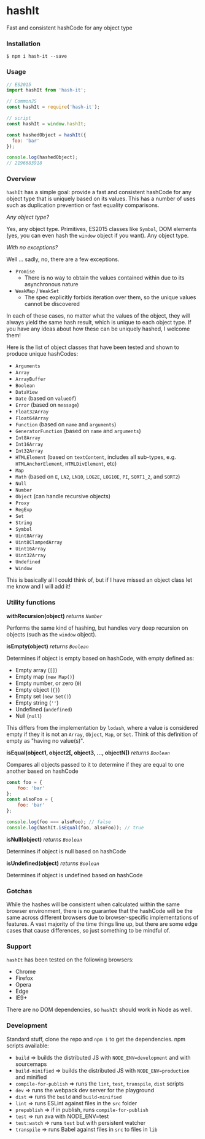 # hashIt

Fast and consistent hashCode for any object type

### Installation

```
$ npm i hash-it --save
```

### Usage

```javascript
// ES2015
import hashIt from 'hash-it';

// CommonJS
const hashIt = require('hash-it');

// script
const hashIt = window.hashIt;

const hashedObject = hashIt({
  foo: 'bar'
});

console.log(hashedObject);
// 2196683918
```

### Overview

`hashIt` has a simple goal: provide a fast and consistent hashCode for any object type that is uniquely based on its values. This has a number of uses such as duplication prevention or fast equality comparisons.

*Any object type?*

Yes, any object type. Primitives, ES2015 classes like `Symbol`, DOM elements (yes, you can even hash the `window` object if you want). Any object type.

*With no exceptions?*

Well ... sadly, no, there are a few exceptions.
* `Promise`
  * There is no way to obtain the values contained within due to its asynchronous nature
* `WeakMap` / `WeakSet`
  * The spec explicitly forbids iteration over them, so the unique values cannot be discovered
  
In each of these cases, no matter what the values of the object, they will always yield the same hash result, which is unique to each object type. If you have any ideas about how these can be uniquely hashed, I welcome them!

Here is the list of object classes that have been tested and shown to produce unique hashCodes:
* `Arguments`
* `Array`
* `ArrayBuffer`
* `Boolean`
* `DataView`
* `Date` (based on `valueOf`)
* `Error` (based on `message`)
* `Float32Array`
* `Float64Array`
* `Function` (based on `name` and `arguments`)
* `GeneratorFunction` (based on `name` and `arguments`)
* `Int8Array`
* `Int16Array`
* `Int32Array`
* `HTMLElement` (based on `textContent`, includes all sub-types, e.g. `HTMLAnchorElement`, `HTMLDivElement`, etc)
* `Map`
* `Math` (based on `E`, `LN2`, `LN10`, `LOG2E`, `LOG10E`, `PI`, `SQRT1_2`, and `SQRT2`)
* `Null`
* `Number`
* `Object` (can handle recursive objects)
* `Proxy`
* `RegExp`
* `Set`
* `String`
* `Symbol`
* `Uint8Array`
* `Uint8ClampedArray`
* `Uint16Array`
* `Uint32Array`
* `Undefined`
* `Window`

This is basically all I could think of, but if I have missed an object class let me know and I will add it!

### Utility functions

**withRecursion(object)** *returns `Number`*

Performs the same kind of hashing, but handles very deep recursion on objects (such as the `window` object).

**isEmpty(object)** *returns `Boolean`*

Determines if object is empty based on hashCode, with empty defined as:
* Empty array (`[]`)
* Empty map (`new Map()`)
* Empty number, or zero (`0`)
* Empty object (`{}`)
* Empty set (`new Set()`)
* Empty string (`''`)
* Undefined (`undefined`)
* Null (`null`)

This differs from the implementation by `lodash`, where a value is considered empty if they it is not an `Array`, `Object`, `Map`, or `Set`. Think of this definition of empty as "having no value(s)".

**isEqual(object1, object2[, object3, ..., objectN])** *returns `Boolean`*

Compares all objects passed to it to determine if they are equal to one another based on hashCode
  
```javascript
const foo = {
    foo: 'bar'
};
const alsoFoo = {
    foo: 'bar'
};

console.log(foo === alsoFoo); // false
console.log(hashIt.isEqual(foo, alsoFoo)); // true
```

**isNull(object)** *returns `Boolean`*

Determines if object is null based on hashCode

**isUndefined(object)** *returns `Boolean`*

Determines if object is undefined based on hashCode

### Gotchas

While the hashes will be consistent when calculated within the same browser environment, there is no guarantee that the hashCode will be the same across different browsers due to browser-specific implementations of features. A vast majority of the time things line up, but there are some edge cases that cause differences, so just something to be mindful of.

### Support

`hashIt` has been tested on the following browsers:
* Chrome
* Firefox
* Opera
* Edge
* IE9+

There are no DOM dependencies, so `hashIt` should work in Node as well.

### Development

Standard stuff, clone the repo and `npm i` to get the dependencies. npm scripts available:
* `build` => builds the distributed JS with `NODE_ENV=development` and with sourcemaps
* `build-minified` => builds the distributed JS with `NODE_ENV=production` and minified
* `compile-for-publish` => runs the `lint`, `test`, `transpile`, `dist` scripts
* `dev` => runs the webpack dev server for the playground
* `dist` => runs the `build` and `build-minified`
* `lint` => runs ESLint against files in the `src` folder
* `prepublish` => if in publish, runs `compile-for-publish`
* `test` => run ava with NODE_ENV=test
* `test:watch` => runs `test` but with persistent watcher
* `transpile` => runs Babel against files in `src` to files in `lib`
